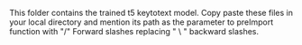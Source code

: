 This folder contains the trained t5 keytotext model. Copy paste these files in your local directory and mention its path as the parameter to preImport function with "/" 
Forward slashes replacing " \ " backward slashes.
